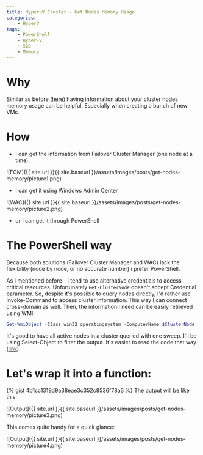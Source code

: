 ```yaml
---
title: Hyper-V Cluster - Get Nodes Memory Usage
categories:
    - HyperV
tags:
    - PowerShell
    - Hyper-V
    - S2D
    - Memory
---
```


# Why

Similar as before ([here](https://www.mczerniawski.pl/hyperv/hyperv-cluster-get-csv-usage/)) having information about your cluster nodes memory usage can be helpful. Especially when creating a bunch of new VMs.

# How

- I can get the information from Failover Cluster Manager (one node at a time):

![FCM]({{ site.url }}{{ site.baseurl }}/assets/images/posts/get-nodes-memory/picture1.png)

- I can get it using Windows Admin Center

![WAC]({{ site.url }}{{ site.baseurl }}/assets/images/posts/get-nodes-memory/picture2.png)

- or I can get it through PowerShell

# The PowerShell way

Because both solutions (Failover Cluster Manager and WAC) lack the flexibility (node by node, or no accurate number) i prefer PowerShell.

As I mentioned before - I tend to use alternative credentials to access critical resources. Unfortunately `Get-ClusterNode` doesn't accept Credential parameter. So, despite it's possible to query nodes directly, I'd rather use Invoke-Command to access cluster information. This way I can connect cross-domain as well. Then, the information I need can be easily retrieved using WMI:

```powershell
Get-WmiObject -Class win32_operatingsystem -ComputerName $ClusterNode
```

It's good to have all active nodes in a cluster queried with one sweep.  I'll be using Select-Object to filter the output. It's easier to read the code that way ([link](https://www.mczerniawski.pl/powershell/select-object/select-object-filtering/)).

# Let's wrap it into a function:

{% gist 4b1cc1319d9a38eae3c352c8536f78a6 %}
The output will be like this:

![Output]({{ site.url }}{{ site.baseurl }}/assets/images/posts/get-nodes-memory/picture3.png)

This comes quite handy for a quick glance:

![Output]({{ site.url }}{{ site.baseurl }}/assets/images/posts/get-nodes-memory/picture4.png)



